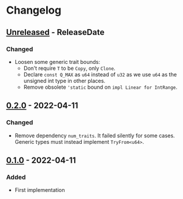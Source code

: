# Changelog

<!-- next-header -->

## [Unreleased] - ReleaseDate
### Changed
- Loosen some generic trait bounds:
  - Don't require `T` to be `Copy`, only `Clone`.
  - Declare `const Q_MAX` as `u64` instead of `u32` as we use `u64` as the unsigned int type in other places.
  - Remove obsolete `'static` bound on `impl Linear for IntRange`.

## [0.2.0] - 2022-04-11
### Changed
- Remove dependency `num_traits`. It failed silently for some cases. Generic types must instead implement `TryFrom<u64>`.

## [0.1.0] - 2022-04-11
### Added
- First implementation

<!-- next-url -->
[Unreleased]: https://github.com/vilcans/pixel_pen/compare/numquant-v0.2.0...HEAD
[0.2.0]: https://github.com/vilcans/numquant/compare/v0.1.0...numquant-v0.2.0
[0.1.0]: https://github.com/vilcans/numquant/tag/v0.1.0

